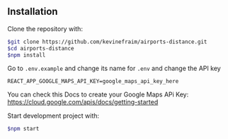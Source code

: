 ## Installation

Clone the repository with:

```bash
$git clone https://github.com/kevinefraim/airports-distance.git
$cd airports-distance
$npm install
```

Go to `.env.example` and change its name for `.env` and change the API key

```env
REACT_APP_GOOGLE_MAPS_API_KEY=google_maps_api_key_here
```

You can check this Docs to create your Google Maps APi Key: https://cloud.google.com/apis/docs/getting-started

Start development project with:

```bash
$npm start
```

